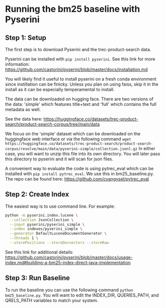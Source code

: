 # Running the bm25 baseline with Pyserini

## Step 1: Setup

The first step is to download Pyserini and the trec-product-search data.

Pyserini can be installed with ```pip install pyserini```. See this link for more information: <https://github.com/castorini/pyserini/blob/master/docs/installation.md>

You will likely find it useful to install pyserini on a fresh conda environment since instillation can be finicky. Unless you plan on using faiss, skip it in the install as it can be especially temperamental to install.

The data can be downloaded on hugging face. There are two versions of the data: 'simple' which features title+text and 'full' which contains the full metadata as well.

See the data here: <https://huggingface.co/datasets/trec-product-search/product-search-corpus/tree/main/data>

We focus on the 'simple' dataset which can be downloaded on the huggingface web interface or via the following command
```wget https://huggingface.co/datasets/trec-product-search/product-search-corpus/resolve/main/data/pyserini-simple/collection.jsonl.gz``` In either case, you will want to unzip this file into its own directory. You will later pass this directory to pyserini and it will scan for json files.

A convenient way to evaluate the code is using pytrec_eval which can be installed with ```pip install pytrec_eval```. We use this in bm25_baseline.py. The repo can be found here: <https://github.com/cvangysel/pytrec_eval>

## Step 2: Create Index

The easiest way is to use command line. For example:

```bash
python -m pyserini.index.lucene \
  --collection JsonCollection \
  --input pyserini/pyserini_simple \
  --index indexes/pyserini_simple \
  --generator DefaultLuceneDocumentGenerator \
  --threads 1 \
  --storePositions --storeDocvectors --storeRaw
```

See this link for additional details: <https://github.com/castorini/pyserini/blob/master/docs/usage-index.md#building-a-bm25-index-direct-java-implementation>

## Step 3: Run Baseline

To run the baseline you can use the following command ```python bm25_baseline.py```. You will want to edit the INDEX_DIR, QUERIES_PATH, and QRELS_PATH variables to match your system.
